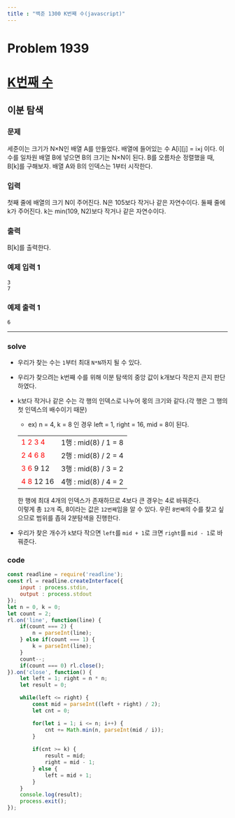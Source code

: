 ```yaml
---
title : "백준 1300 K번째 수(javascript)"
---
```


# Problem 1939

# [K번째 수](https://www.acmicpc.net/problem/1300)

## 이분 탐색

### 문제

세준이는 크기가 N×N인 배열 A를 만들었다. 배열에 들어있는 수 A[i][j] = i×j 이다. 이 수를 일차원 배열 B에 넣으면 B의 크기는 N×N이 된다. B를 오름차순 정렬했을 때, B[k]를 구해보자.
배열 A와 B의 인덱스는 1부터 시작한다.

### 입력

첫째 줄에 배열의 크기 N이 주어진다. N은 105보다 작거나 같은 자연수이다. 둘째 줄에 k가 주어진다. k는 min(109, N2)보다 작거나 같은 자연수이다.

### 출력

B[k]를 출력한다.

### 예제 입력 1

```
3
7
```

### 예제 출력 1

```
6
```

---

### solve

- 우리가 찾는 수는 `1`부터 최대 `N*N`까지 될 수 있다.
- 우리가 찾으려는 k번째 수를 위해 이분 탐색의 중앙 값이 k개보다 작은지 큰지 판단하였다.
- k보다 작거나 같은 수는 각 행의 인덱스로 나누어 몫의 크기와 같다.(각 행은 그 행의 첫 인덱스의 배수이기 때문)
    - ex) n = 4, k = 8 인 경우 left = 1, right = 16, mid = 8이 된다.<br/>
    <table style="border: none;">
	    <tbody>
            <tr>
                <td><span style="color:red">1 2 3 4</span></td>
                <td>1행 : mid(8) / 1 = 8</td>
            </tr>
            <tr>
                <td><span style="color:red">2 4 6 8</span></td>
                <td>2행 : mid(8) / 2 = 4</td>
            </tr>
            <tr>
                <td><span style="color:red">3 6</span> 9 12</td>
                <td>3행 : mid(8) / 3 = 2</td>
            </tr>
            <tr>
                <td><span style="color:red">4 8</span> 12 16</td>
                <td>4행 : mid(8) / 4 = 2</td>
            </tr>
        </tbody>
    </table>

    한 행에 최대 4개의 인덱스가 존재하므로 4보다 큰 경우는 4로 바꿔준다.<br/>
    이렇게 총 `12개` 즉, 8이라는 값은 `12번째`임을 알 수 있다. 우린 `8번째`의 수를 찾고 싶으므로 범위를 좁혀 2분탐색을 진행한다.
- 우리가 찾은 개수가 `k`보다 작으면 `left`를 `mid + 1`로 크면 `right`를 `mid - 1`로 바꿔준다.

### code

```javascript
const readline = require('readline');
const rl = readline.createInterface({
    input : process.stdin,
    output : process.stdout
});
let n = 0, k = 0;
let count = 2;
rl.on('line', function(line) {
    if(count === 2) {
        n = parseInt(line);
    } else if(count === 1) {
        k = parseInt(line);
    }
    count--;
    if(count === 0) rl.close();
}).on('close', function() {
    let left = 1; right = n * n;
    let result = 0;

    while(left <= right) {
        const mid = parseInt((left + right) / 2);
        let cnt = 0;

        for(let i = 1; i <= n; i++) {
            cnt += Math.min(n, parseInt(mid / i));
        }
        
        if(cnt >= k) {
            result = mid;
            right = mid - 1;
        } else {
            left = mid + 1;            
        }
    }
    console.log(result);
    process.exit();
});
```

